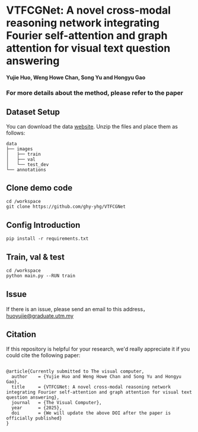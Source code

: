 # VTFCGNet: A novel cross-modal reasoning network integrating Fourier self-attention and graph attention for visual text question answering
**Yujie Huo, Weng Howe Chan, Song Yu and Hongyu Gao**
 ### For more details about the method, please refer to the paper

## Dataset Setup
You can download the data [website](http://vtqa-challenge.fixtankwun.top:20010/).
Unzip the files and place them as follows:
```text
data
├── images
│   ├── train
│   ├── val
│   └── test_dev
└── annotations
```
## Clone demo code
```text
cd /workspace
git clone https://github.com/ghy-yhg/VTFCGNet
```
## Config Introduction
```text
pip install -r requirements.txt
```
## Train, val & test
```text
cd /workspace
python main.py --RUN train
```
## Issue
If there is an issue, please send an email to this address，huoyujie@graduate.utm.my
## Citation
If this repository is helpful for your research, we'd really appreciate it if you could cite the following paper:

```

@article{Currently submitted to The visual computer,
  author    = {Yujie Huo and Weng Howe Chan and Song Yu and Hongyu Gao},
  title     = {VTFCGNet: A novel cross-modal reasoning network integrating Fourier self-attention and graph attention for visual text question answering},
  journal   = {The Visual Computer},
  year      = {2025},
  doi       = {We will update the above DOI after the paper is officially published}
}
```
